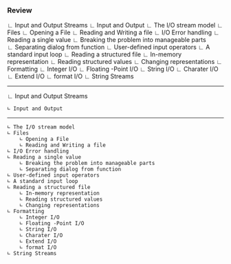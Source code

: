 ﻿### Review

∟ Input and Output Streams
	∟ Input and Output
	∟ The I/O stream model
	∟ Files
		∟ Opening a File 
		∟ Reading and Writing a file
	∟ I/O Error handling
	∟ Reading a single value
		∟ Breaking the problem into manageable parts  
		∟ Separating dialog from function
	∟ User-defined input operators
	∟ A standard input loop
	∟ Reading a structured file
		∟ In-memory representation
		∟ Reading structured values
		∟ Changing representations
	∟ Formatting
		∟ Integer I/O
		∟ Floating -Point I/O
		∟ String I/O
		∟ Charater I/O
		∟ Extend I/O
		∟ format I/O
	∟ String Streams

----------------------------------------------------------------------
∟ Input and Output Streams
	
	∟ Input and Output

----------------------------------------------------------------------

	∟ The I/O stream model
	∟ Files
		∟ Opening a File 
		∟ Reading and Writing a file
	∟ I/O Error handling
	∟ Reading a single value
		∟ Breaking the problem into manageable parts  
		∟ Separating dialog from function
	∟ User-defined input operators
	∟ A standard input loop
	∟ Reading a structured file
		∟ In-memory representation
		∟ Reading structured values
		∟ Changing representations
	∟ Formatting
		∟ Integer I/O
		∟ Floating -Point I/O
		∟ String I/O
		∟ Charater I/O
		∟ Extend I/O
		∟ format I/O
	∟ String Streams